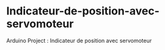 # Indicateur-de-position-avec-servomoteur
Arduino Project : Indicateur de position avec servomoteur
